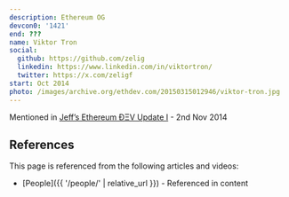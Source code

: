 ```yaml
---
description: Ethereum OG
devcon0: '1421'
end: ???
name: Viktor Tron
social:
  github: https://github.com/zelig
  linkedin: https://www.linkedin.com/in/viktortron/
  twitter: https://x.com/zeligf
start: Oct 2014
photo: /images/archive.org/ethdev.com/20150315012946/viktor-tron.jpg
---
```


Mentioned in [Jeff’s Ethereum ÐΞV Update I](https://blog.ethereum.org/2014/11/02/jeffs-ethereum-dev-update) - 2nd Nov 2014


## References

This page is referenced from the following articles and videos:

- [People]({{ '/people/' | relative_url }}) - Referenced in content